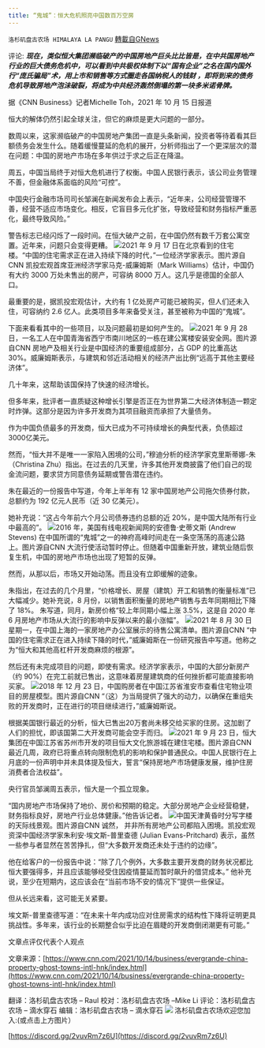 ```yaml
---
title: “鬼城”：恒大危机照亮中国数百万空房
---
```

`洛杉矶盘古农场 HIMALAYA LA PANGU` [轉載自GNews](https://gnews.org/zh-hans/1603973/)

评论: ***现在，类似恒大集团濒临破产的中国房地产巨头比比皆是，在中共国房地产行业的巨大债务危机中，可以看到中共极权体制下以“国有企业”之名在国内国外行“庞氏骗局”术，用上市和销售等方式圈走各国纳税人的钱财 ，即将到来的债务危机导致房地产泡沬破裂，将成为中共经济轰然倒塌的第一块多米诺骨牌。***

据《CNN Business》记者Michelle Toh，2021 年 10 月 15 日报道

恒大的解体仍然引起全球关注，但它的麻烦是更大问题的一部分。

数周以来，这家濒临破产的中国房地产集团一直是头条新闻，投资者等待着看其巨额债务会发生什么。随着缓慢蔓延的危机的展开，分析师指出了一个更深层次的潜在问题：中国的房地产市场在多年供过于求之后正在降温。

周五，中国当局终于对恒大危机进行了权衡。中国人民银行表示，该公司业务管理不善，但金融体系面临的风险“可控”。

中国央行金融市场司司长邹澜在新闻发布会上表示，“近年来，公司经营管理不善，经营不适应市场变化。相反，它盲目多元化扩张，导致经营和财务指标严重恶化，最终导致风险。”

警告标志已经闪烁了一段时间。在恒大破产之前，在中国仍然有数千万套公寓空置。近年来，问题只会变得更糟。
![](https://assets.gnews.org/wp-content/uploads/2021/10/2564.png)2021 年 9 月 17 日在北京看到的住宅楼。“中国的住宅需求正在进入持续下降的时代，”一位经济学家表示。图片源自CNN
凯投宏观首席亚洲经济学家马克-威廉姆斯（Mark Williams）估计，中国仍有大约 3000 万处未售出的房产，可容纳 8000 万人。这几乎是德国的全部人口。

最重要的是，据凯投宏观估计，大约有 1 亿处房产可能已被购买，但人们还未入住，可容纳约 2.6 亿人。此类项目多年来备受关注，甚至被称为中国的“鬼城”。

下面来看看其中的一些项目，以及问题最初是如何产生的。
![](https://assets.gnews.org/wp-content/uploads/2021/10/2564-1.png)2021 年 9 月 28 日，一名工人在中国青海省西宁市南川地区的一栋在建公寓楼安装安全网。图片源自CNN
房地产及相关行业是中国经济的重要组成部分，占 GDP 的比重高达 30%。威廉姆斯表示，与建筑和邻近活动相关的经济产出比例“远高于其他主要经济体”。

几十年来，这帮助该国保持了快速的经济增长。

但多年来，批评者一直质疑这种增长引擎是否正在为世界第二大经济体制造一颗定时炸弹。这部分是因为许多开发商为其项目融资而承担了大量债务。

作为中国负债最多的开发商，恒大已成为不可持续增长的典型代表，负债超过3000亿美元。

然而，“恒大并不是唯一一家陷入困境的公司，”穆迪分析的经济学家克里斯蒂娜-朱（Christina Zhu）指出。在过去的几天里，许多其他开发商披露了他们自己的现金流问题，要求贷方同意债务延期或警告潜在违约。

朱在最近的一份报告中写道，今年上半年有 12 家中国房地产公司拖欠债券付款，总额约为 192 亿元人民币（近 30 亿美元）。

她补充说：“这占今年前六个月公司债券违约总额的近 20%，是中国大陆所有行业中最高的”。
![](https://assets.gnews.org/wp-content/uploads/2021/10/2564-2.png)2016 年，美国有线电视新闻网的安德鲁·史蒂文斯 (Andrew Stevens) 在中国所谓的“鬼城”之一的神府高峰时间走在一条空荡荡的高速公路上。图片源自CNN
大流行使活动暂时停止。但随着中国重新开放，建筑业随后恢复生机，中国的房地产市场也出现了短暂的反弹。

然而，从那以后，市场又开始动荡。而且没有立即缓解的迹象。

朱指出，在过去的几个月里，“价格增长、房屋（建筑）开工和销售的衡量标准”已大幅减少。她补充说，8 月份，以销售面积衡量的房地产销售与去年同期相比下降了 18%。
朱写道，同月，新房价格“较上年同期小幅上涨 3.5%，这是自 2020 年 6 月房地产市场从大流行的影响中反弹以来的最小涨幅”。
![](https://assets.gnews.org/wp-content/uploads/2021/10/2564-3.png)2021 年 8 月 30 日星期一，在中国上海的一家房地产办公室展示的待售公寓清单。图片源自CNN
“中国的住宅需求正在进入持续下降的时代，”威廉姆斯在一份研究报告中写道。他称之为“恒大和其他高杠杆开发商麻烦的根源”。

然后还有未完成项目的问题，即使有需求。经济学家表示，中国的大部分新房产（约 90%）在完工前就已售出，这意味着房屋建筑商的任何挫折都可能直接影响买家。
![](https://assets.gnews.org/wp-content/uploads/2021/10/2564-4.png)2018 年 12 月 23 日，中国购房者在中国江苏省淮安市查看住宅物业项目的房屋模型。图片源自CNN
“（这）为当局提供了强大的动力，以确保在重组失败的开发商时，正在进行的项目继续进行，”威廉姆斯说。

根据美国银行最近的分析，恒大已售出20万套尚未移交给买家的住房。这加剧了人们的担忧，即该国第二大开发商可能会空手而归。
![](https://assets.gnews.org/wp-content/uploads/2021/10/2564-5.png)2021 年 9 月 23 日，恒大集团在中国江苏省苏州市开发的项目恒大文化旅游城在建住宅楼。图片源自CNN
最近几周，政府已将重点转向限制危机的影响和保护普通民众。中国人民银行在上月底的一份声明中并未具体提及恒大，誓言“保持房地产市场健康发展，维护住房消费者合法权益”。

央行官员邹澜周五表示，恒大是一个孤立现象。

“国内房地产市场保持了地价、房价和预期的稳定。大部分房地产企业经营稳健，财务指标良好，房地产行业总体健康。”他告诉记者。
![](https://assets.gnews.org/wp-content/uploads/2021/10/2564-6.png)中国天津黄昏时分写字楼的天际线景观。图片源自CNN
诚然， 并非所有房地产公司都陷入困境。凯投宏观资深中国经济学家朱利安·埃文斯-普里查德 (Julian Evans-Pritchard) 表示，虽然一些参与者显然在苦苦挣扎，但“大多数开发商还未处于违约的边缘”。

他在给客户的一份报告中说：“除了几个例外，大多数主要开发商的财务状况都比恒大要强得多，并且应该能够经受住因疫情蔓延而暂时飙升的借贷成本。” 他补充说，至少在短期内，这应该会在“当前市场不安的情况下”提供一些保证。

但从长远来看，这可能无关紧要。

埃文斯-普里查德写道：“在未来十年内成功应对住房需求的结构性下降将证明更具挑战性。多年来，该行业的长期整合似乎比迫在眉睫的开发商倒闭潮更有可能。”

文章点评仅代表个人观点

文章来源：[https://www.cnn.com/2021/10/14/business/evergrande-china-property-ghost-towns-intl-hnk/index.html](https://www.cnn.com/2021/10/14/business/evergrande-china-property-ghost-towns-intl-hnk/index.html)

翻译：洛杉矶盘古农场 – Raul
校对：洛杉矶盘古农场 –Mike Li
评论：洛杉矶盘古农场 – 滴水穿石
编辑：洛杉矶盘古农场 – 滴水穿石
![](https://assets.gnews.org/wp-content/uploads/2021/03/WhatsApp-Image-2021-06-26-at-22.05.30.jpeg)
洛杉矶盘古农场欢迎您加入:(或点击上方图片）

[https://discord.gg/2vuvRm7z6U](https://discord.gg/2vuvRm7z6U)
